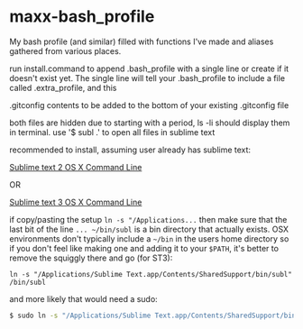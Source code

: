 maxx-bash_profile
=================

My bash profile (and similar) filled with functions I've made and aliases gathered from various places.

run install.command to append .bash_profile with a single line or create if it doesn't exist yet.
The single line will tell your .bash_profile to include a file called .extra_profile, and this 

.gitconfig contents to be added to the bottom of your existing .gitconfig file


both files are hidden due to starting with a period, ls -li should display them in terminal.
use '$ subl .' to open all files in sublime text




recommended to install, assuming user already has sublime text:


[Sublime text 2 OS X Command Line](https://www.sublimetext.com/docs/2/osx_command_line.html)


OR

[Sublime text 3 OS X Command Line](https://www.sublimetext.com/docs/3/osx_command_line.html)

if copy/pasting the setup `ln -s "/Applications...` then make sure that the last bit of the line
`... ~/bin/subl` is a bin directory that actually exists. OSX environments don't typically include a `~/bin` in the users home directory so if you don't feel like making one and adding it to your `$PATH`, it's better to remove the squiggly there and go (for ST3):

`ln -s "/Applications/Sublime Text.app/Contents/SharedSupport/bin/subl" /bin/subl`

and more likely that would need a sudo:
``` bash
$ sudo ln -s "/Applications/Sublime Text.app/Contents/SharedSupport/bin/subl" /bin/subl
```
